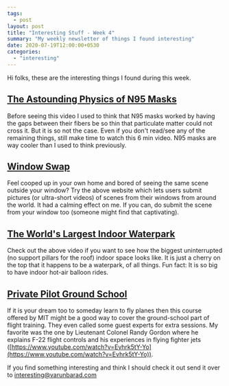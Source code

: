 ```yaml
---
tags:
  - post
layout: post
title: "Interesting Stuff - Week 4"
summary: "My weekly newsletter of things I found interesting"
date: 2020-07-19T12:00:00+0530
categories:
  - "interesting"
---
```


Hi folks, these are the interesting things I found during this week.

## [The Astounding Physics of N95 Masks](https://www.youtube.com/watch?v=eAdanPfQdCA)

Before seeing this video I used to think that N95 masks worked by having the gaps between their fibers be so thin that particulate matter could not cross it. But it is so not the case. Even if you don't read/see any of the remaining things, still make time to watch this 6 min video. N95 masks are way cooler than I used to think previously.

## [Window Swap](https://window-swap.com/)

Feel cooped up in your own home and bored of seeing the same scene outside your window? Try the above website which lets users submit pictures (or ultra-short videos) of scenes from their windows from around the world. It had a calming effect on me. If you can, do submit the scene from your window too (someone might find that captivating).

## [The World's Largest Indoor Waterpark](https://www.youtube.com/watch?v=0Sz55gmNUaI)

Check out the above video if you want to see how the biggest uninterrupted (no support pillars for the roof) indoor space looks like. It is just a cherry on the top that it happens to be a waterpark, of all things. Fun fact: It is so big to have indoor hot-air balloon rides.

## [Private Pilot Ground School](https://ocw.mit.edu/courses/aeronautics-and-astronautics/16-687-private-pilot-ground-school-january-iap-2019/)

If it is your dream too to someday learn to fly planes then this course offered by MIT might be a good way to cover the ground-school part of flight training. They even called some guest experts for extra sessions. My favorite was the one by Lieutenant Colonel Randy Gordon where he explains F-22 flight controls and his experiences in flying fighter jets ([https://www.youtube.com/watch?v=Evhrk5tY-Yo](https://www.youtube.com/watch?v=Evhrk5tY-Yo)).

If you find something interesting and think I should check it out send it over to [interesting@varunbarad.com](mailto:interesting@varunbarad.com)
